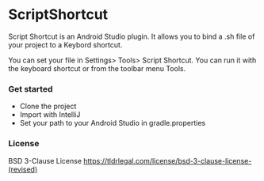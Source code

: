 # ScriptShortcut
Script Shortcut is an Android Studio plugin. It allows you to bind a .sh file of your project to a Keybord shortcut. 

You can set your file in Settings> Tools> Script Shortcut. You can run it with the keyboard shortcut or from the toolbar menu Tools. 

### Get started
- Clone the project
- Import with IntelliJ
- Set your path to your Android Studio in gradle.properties

### License
BSD 3-Clause License
https://tldrlegal.com/license/bsd-3-clause-license-(revised)
